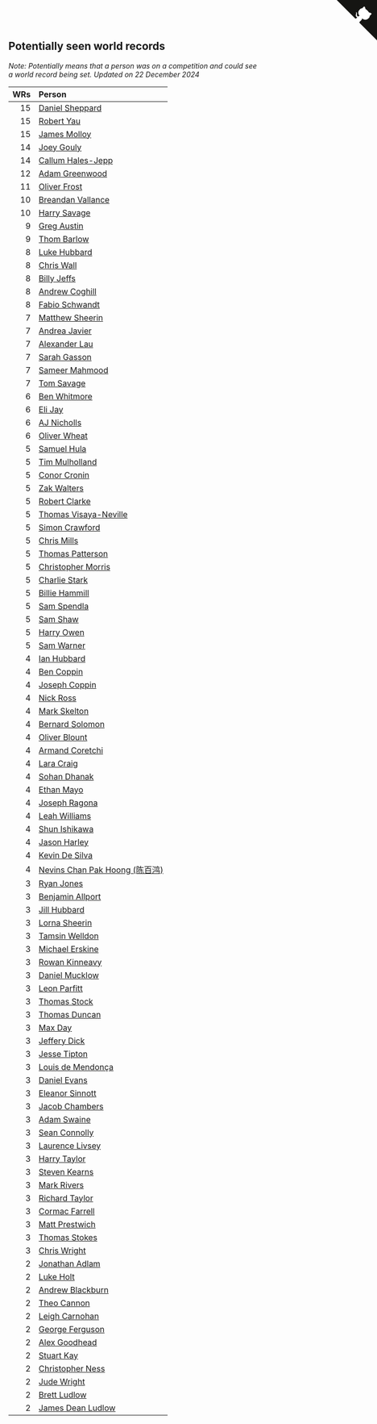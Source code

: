 ## Potentially seen world records

*Note: Potentially means that a person was on a competition and could see a world record being set.*
*Updated on 22 December 2024*

| WRs | Person |
| ---: | :--- |
| 15 | [Daniel Sheppard](https://www.worldcubeassociation.org/persons/2009SHEP01) |
| 15 | [Robert Yau](https://www.worldcubeassociation.org/persons/2009YAUR01) |
| 15 | [James Molloy](https://www.worldcubeassociation.org/persons/2011MOLL01) |
| 14 | [Joey Gouly](https://www.worldcubeassociation.org/persons/2007GOUL01) |
| 14 | [Callum Hales-Jepp](https://www.worldcubeassociation.org/persons/2012HALE01) |
| 12 | [Adam Greenwood](https://www.worldcubeassociation.org/persons/2011GREE03) |
| 11 | [Oliver Frost](https://www.worldcubeassociation.org/persons/2012FROS01) |
| 10 | [Breandan Vallance](https://www.worldcubeassociation.org/persons/2007VALL01) |
| 10 | [Harry Savage](https://www.worldcubeassociation.org/persons/2013SAVA01) |
| 9 | [Greg Austin](https://www.worldcubeassociation.org/persons/2006AUST01) |
| 9 | [Thom Barlow](https://www.worldcubeassociation.org/persons/2006BARL01) |
| 8 | [Luke Hubbard](https://www.worldcubeassociation.org/persons/2011HUBB01) |
| 8 | [Chris Wall](https://www.worldcubeassociation.org/persons/2011WALL02) |
| 8 | [Billy Jeffs](https://www.worldcubeassociation.org/persons/2012JEFF01) |
| 8 | [Andrew Coghill](https://www.worldcubeassociation.org/persons/2009COGH01) |
| 8 | [Fabio Schwandt](https://www.worldcubeassociation.org/persons/2014SCHW02) |
| 7 | [Matthew Sheerin](https://www.worldcubeassociation.org/persons/2009SHEE01) |
| 7 | [Andrea Javier](https://www.worldcubeassociation.org/persons/2010JAVI01) |
| 7 | [Alexander Lau](https://www.worldcubeassociation.org/persons/2011LAUA01) |
| 7 | [Sarah Gasson](https://www.worldcubeassociation.org/persons/2013GASS01) |
| 7 | [Sameer Mahmood](https://www.worldcubeassociation.org/persons/2013MAHM02) |
| 7 | [Tom Savage](https://www.worldcubeassociation.org/persons/2013SAVA02) |
| 6 | [Ben Whitmore](https://www.worldcubeassociation.org/persons/2009WHIT01) |
| 6 | [Eli Jay](https://www.worldcubeassociation.org/persons/2014JAYE01) |
| 6 | [AJ Nicholls](https://www.worldcubeassociation.org/persons/2015NICH04) |
| 6 | [Oliver Wheat](https://www.worldcubeassociation.org/persons/2016WHEA01) |
| 5 | [Samuel Hula](https://www.worldcubeassociation.org/persons/2011HULA01) |
| 5 | [Tim Mulholland](https://www.worldcubeassociation.org/persons/2011MULH01) |
| 5 | [Conor Cronin](https://www.worldcubeassociation.org/persons/2013CRON01) |
| 5 | [Zak Walters](https://www.worldcubeassociation.org/persons/2013WALT01) |
| 5 | [Robert Clarke](https://www.worldcubeassociation.org/persons/2014CLAR01) |
| 5 | [Thomas Visaya-Neville](https://www.worldcubeassociation.org/persons/2014VISA01) |
| 5 | [Simon Crawford](https://www.worldcubeassociation.org/persons/2008CRAW01) |
| 5 | [Chris Mills](https://www.worldcubeassociation.org/persons/2014MILL04) |
| 5 | [Thomas Patterson](https://www.worldcubeassociation.org/persons/2014PATT02) |
| 5 | [Christopher Morris](https://www.worldcubeassociation.org/persons/2013MORR03) |
| 5 | [Charlie Stark](https://www.worldcubeassociation.org/persons/2014STAR05) |
| 5 | [Billie Hammill](https://www.worldcubeassociation.org/persons/2015HAMM01) |
| 5 | [Sam Spendla](https://www.worldcubeassociation.org/persons/2015SPEN01) |
| 5 | [Sam Shaw](https://www.worldcubeassociation.org/persons/2016SHAW02) |
| 5 | [Harry Owen](https://www.worldcubeassociation.org/persons/2017OWEN01) |
| 5 | [Sam Warner](https://www.worldcubeassociation.org/persons/2013WARN01) |
| 4 | [Ian Hubbard](https://www.worldcubeassociation.org/persons/2011HUBB02) |
| 4 | [Ben Coppin](https://www.worldcubeassociation.org/persons/2013COPP01) |
| 4 | [Joseph Coppin](https://www.worldcubeassociation.org/persons/2013COPP02) |
| 4 | [Nick Ross](https://www.worldcubeassociation.org/persons/2013ROSS02) |
| 4 | [Mark Skelton](https://www.worldcubeassociation.org/persons/2013SKEL01) |
| 4 | [Bernard Solomon](https://www.worldcubeassociation.org/persons/2013SOLO02) |
| 4 | [Oliver Blount](https://www.worldcubeassociation.org/persons/2014BLOU01) |
| 4 | [Armand Coretchi](https://www.worldcubeassociation.org/persons/2014CORE01) |
| 4 | [Lara Craig](https://www.worldcubeassociation.org/persons/2014CRAI01) |
| 4 | [Sohan Dhanak](https://www.worldcubeassociation.org/persons/2014DHAN03) |
| 4 | [Ethan Mayo](https://www.worldcubeassociation.org/persons/2014MAYO01) |
| 4 | [Joseph Ragona](https://www.worldcubeassociation.org/persons/2014RAGO02) |
| 4 | [Leah Williams](https://www.worldcubeassociation.org/persons/2014WILL05) |
| 4 | [Shun Ishikawa](https://www.worldcubeassociation.org/persons/2011ISHI02) |
| 4 | [Jason Harley](https://www.worldcubeassociation.org/persons/2016HARL01) |
| 4 | [Kevin De Silva](https://www.worldcubeassociation.org/persons/2013SILV06) |
| 4 | [Nevins Chan Pak Hoong (陈百鸿)](https://www.worldcubeassociation.org/persons/2010CHAN20) |
| 3 | [Ryan Jones](https://www.worldcubeassociation.org/persons/2012JONE03) |
| 3 | [Benjamin Allport](https://www.worldcubeassociation.org/persons/2014ALLP01) |
| 3 | [Jill Hubbard](https://www.worldcubeassociation.org/persons/2014HUBB01) |
| 3 | [Lorna Sheerin](https://www.worldcubeassociation.org/persons/2014TRAY01) |
| 3 | [Tamsin Welldon](https://www.worldcubeassociation.org/persons/2014WELL03) |
| 3 | [Michael Erskine](https://www.worldcubeassociation.org/persons/2008ERSK01) |
| 3 | [Rowan Kinneavy](https://www.worldcubeassociation.org/persons/2008KINN01) |
| 3 | [Daniel Mucklow](https://www.worldcubeassociation.org/persons/2009MUCK01) |
| 3 | [Leon Parfitt](https://www.worldcubeassociation.org/persons/2010PARF01) |
| 3 | [Thomas Stock](https://www.worldcubeassociation.org/persons/2011STOC01) |
| 3 | [Thomas Duncan](https://www.worldcubeassociation.org/persons/2012DUNC01) |
| 3 | [Max Day](https://www.worldcubeassociation.org/persons/2014DAYM01) |
| 3 | [Jeffery Dick](https://www.worldcubeassociation.org/persons/2014DICK01) |
| 3 | [Jesse Tipton](https://www.worldcubeassociation.org/persons/2014TIPT01) |
| 3 | [Louis de Mendonça](https://www.worldcubeassociation.org/persons/2013MEND03) |
| 3 | [Daniel Evans](https://www.worldcubeassociation.org/persons/2016EVAN06) |
| 3 | [Eleanor Sinnott](https://www.worldcubeassociation.org/persons/2016SINN01) |
| 3 | [Jacob Chambers](https://www.worldcubeassociation.org/persons/2017CHAM09) |
| 3 | [Adam Swaine](https://www.worldcubeassociation.org/persons/2017SWAI01) |
| 3 | [Sean Connolly](https://www.worldcubeassociation.org/persons/2004CONN01) |
| 3 | [Laurence Livsey](https://www.worldcubeassociation.org/persons/2012LIVS01) |
| 3 | [Harry Taylor](https://www.worldcubeassociation.org/persons/2014TAYL06) |
| 3 | [Steven Kearns](https://www.worldcubeassociation.org/persons/2015KEAR01) |
| 3 | [Mark Rivers](https://www.worldcubeassociation.org/persons/2015RIVE05) |
| 3 | [Richard Taylor](https://www.worldcubeassociation.org/persons/2015TAYL04) |
| 3 | [Cormac Farrell](https://www.worldcubeassociation.org/persons/2016FARR01) |
| 3 | [Matt Prestwich](https://www.worldcubeassociation.org/persons/2016PRES04) |
| 3 | [Thomas Stokes](https://www.worldcubeassociation.org/persons/2017STOK03) |
| 3 | [Chris Wright](https://www.worldcubeassociation.org/persons/2011WRIG01) |
| 2 | [Jonathan Adlam](https://www.worldcubeassociation.org/persons/2009ADLA01) |
| 2 | [Luke Holt](https://www.worldcubeassociation.org/persons/2013HOLT01) |
| 2 | [Andrew Blackburn](https://www.worldcubeassociation.org/persons/2014BLAC03) |
| 2 | [Theo Cannon](https://www.worldcubeassociation.org/persons/2014CANN01) |
| 2 | [Leigh Carnohan](https://www.worldcubeassociation.org/persons/2014CARN01) |
| 2 | [George Ferguson](https://www.worldcubeassociation.org/persons/2014FERG01) |
| 2 | [Alex Goodhead](https://www.worldcubeassociation.org/persons/2014GOOD01) |
| 2 | [Stuart Kay](https://www.worldcubeassociation.org/persons/2014KAYS01) |
| 2 | [Christopher Ness](https://www.worldcubeassociation.org/persons/2007NESS01) |
| 2 | [Jude Wright](https://www.worldcubeassociation.org/persons/2008WRIG02) |
| 2 | [Brett Ludlow](https://www.worldcubeassociation.org/persons/2009LUDL01) |
| 2 | [James Dean Ludlow](https://www.worldcubeassociation.org/persons/2009LUDL02) |


<a href="https://github.com/simonkellly/wca_statistics_uk" class="github-corner" aria-label="View source on Github"><svg width="80" height="80" viewBox="0 0 250 250" style="fill:#151513; color:#fff; position: absolute; top: 0; border: 0; right: 0;" aria-hidden="true"><path d="M0,0 L115,115 L130,115 L142,142 L250,250 L250,0 Z"></path><path d="M128.3,109.0 C113.8,99.7 119.0,89.6 119.0,89.6 C122.0,82.7 120.5,78.6 120.5,78.6 C119.2,72.0 123.4,76.3 123.4,76.3 C127.3,80.9 125.5,87.3 125.5,87.3 C122.9,97.6 130.6,101.9 134.4,103.2" fill="currentColor" style="transform-origin: 130px 106px;" class="octo-arm"></path><path d="M115.0,115.0 C114.9,115.1 118.7,116.5 119.8,115.4 L133.7,101.6 C136.9,99.2 139.9,98.4 142.2,98.6 C133.8,88.0 127.5,74.4 143.8,58.0 C148.5,53.4 154.0,51.2 159.7,51.0 C160.3,49.4 163.2,43.6 171.4,40.1 C171.4,40.1 176.1,42.5 178.8,56.2 C183.1,58.6 187.2,61.8 190.9,65.4 C194.5,69.0 197.7,73.2 200.1,77.6 C213.8,80.2 216.3,84.9 216.3,84.9 C212.7,93.1 206.9,96.0 205.4,96.6 C205.1,102.4 203.0,107.8 198.3,112.5 C181.9,128.9 168.3,122.5 157.7,114.1 C157.9,116.9 156.7,120.9 152.7,124.9 L141.0,136.5 C139.8,137.7 141.6,141.9 141.8,141.8 Z" fill="currentColor" class="octo-body"></path></svg></a><style>.github-corner:hover .octo-arm{animation:octocat-wave 560ms ease-in-out}@keyframes octocat-wave{0%,100%{transform:rotate(0)}20%,60%{transform:rotate(-25deg)}40%,80%{transform:rotate(10deg)}}@media (max-width:500px){.github-corner:hover .octo-arm{animation:none}.github-corner .octo-arm{animation:octocat-wave 560ms ease-in-out}}</style>
